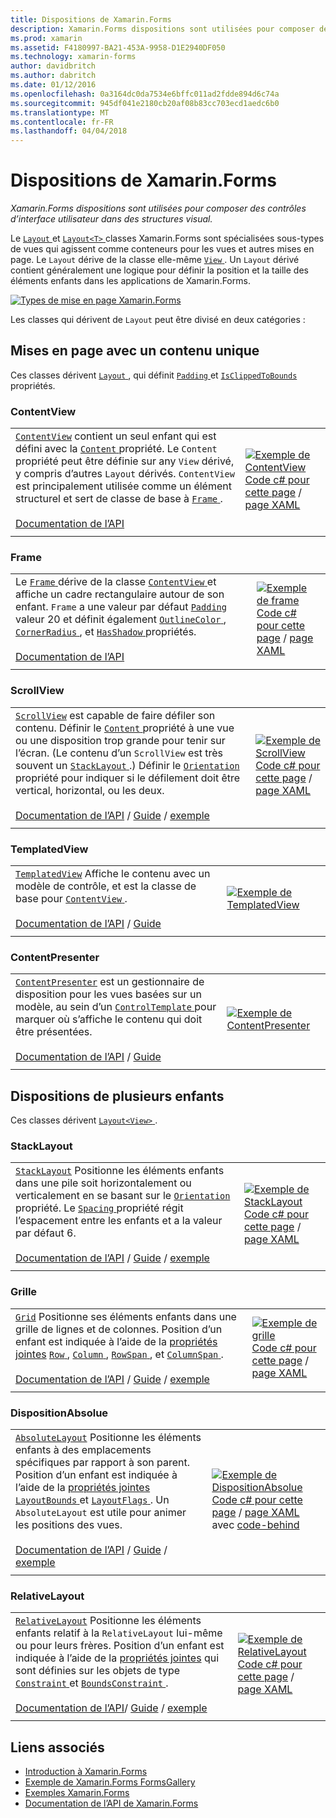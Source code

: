 ```yaml
---
title: Dispositions de Xamarin.Forms
description: Xamarin.Forms dispositions sont utilisées pour composer des contrôles d’interface utilisateur dans des structures visual.
ms.prod: xamarin
ms.assetid: F4180997-BA21-453A-9958-D1E2940DF050
ms.technology: xamarin-forms
author: davidbritch
ms.author: dabritch
ms.date: 01/12/2016
ms.openlocfilehash: 0a3164dc0da7534e6bffc011ad2fdde894d6c74a
ms.sourcegitcommit: 945df041e2180cb20af08b83cc703ecd1aedc6b0
ms.translationtype: MT
ms.contentlocale: fr-FR
ms.lasthandoff: 04/04/2018
---
```

# <a name="xamarinforms-layouts"></a>Dispositions de Xamarin.Forms

_Xamarin.Forms dispositions sont utilisées pour composer des contrôles d’interface utilisateur dans des structures visual._

Le [ `Layout` ](https://developer.xamarin.com/api/type/Xamarin.Forms.Layout) et [ `Layout<T>` ](https://developer.xamarin.com/api/type/Xamarin.Forms.Layout%3CT%3E/) classes Xamarin.Forms sont spécialisées sous-types de vues qui agissent comme conteneurs pour les vues et autres mises en page. Le `Layout` dérive de la classe elle-même [ `View` ](views.md). Un `Layout` dérivé contient généralement une logique pour définir la position et la taille des éléments enfants dans les applications de Xamarin.Forms.

 [ ![](layouts-images/layouts-sml.png "Types de mise en page Xamarin.Forms")](layouts-images/layouts.png#lightbox "Types de disposition de Xamarin.Forms")

Les classes qui dérivent de `Layout` peut être divisé en deux catégories :

## <a name="layouts-with-single-content"></a>Mises en page avec un contenu unique

Ces classes dérivent [ `Layout` ](https://developer.xamarin.com/api/type/Xamarin.Forms.Layout/), qui définit [ `Padding` ](https://developer.xamarin.com/api/property/Xamarin.Forms.Layout.Padding/) et [ `IsClippedToBounds` ](https://developer.xamarin.com/api/property/Xamarin.Forms.Layout.IsClippedToBounds/) propriétés.

<a name="contentView" />

### <a name="contentview"></a>ContentView

|     |     |
| --- | --- |
| [`ContentView`](https://developer.xamarin.com/api/type/Xamarin.Forms.ContentView/) contient un seul enfant qui est défini avec la [ `Content` ](https://developer.xamarin.com/api/property/Xamarin.Forms.ContentView.Content/) propriété. Le `Content` propriété peut être définie sur any `View` dérivé, y compris d’autres `Layout` dérivés. `ContentView` est principalement utilisée comme un élément structurel et sert de classe de base à [ `Frame` ](#frame).<br /><br />[Documentation de l’API](https://developer.xamarin.com/api/type/Xamarin.Forms.ContentView/) | [![Exemple de ContentView](layouts-images/ContentView.png "ContentView exemple")](layouts-images/ContentView-Large.png#lightbox "ContentView exemple")<br />[Code c# pour cette page](https://github.com/xamarin/xamarin-forms-samples/blob/master/FormsGallery/FormsGallery/FormsGallery/CodeExamples/ContentViewDemoPage.cs) / [page XAML](https://github.com/xamarin/xamarin-forms-samples/blob/master/FormsGallery/FormsGallery/FormsGallery/XamlExamples/ContentViewDemoPage.xaml) |
|     |     |

<a named="frame" />

### <a name="frame"></a>Frame

|     |     |
| --- | --- |
| Le [ `Frame` ](https://developer.xamarin.com/api/type/Xamarin.Forms.Frame/) dérive de la classe [ `ContentView` ](#contentView) et affiche un cadre rectangulaire autour de son enfant. `Frame` a une valeur par défaut [ `Padding` ](https://developer.xamarin.com/api/property/Xamarin.Forms.Layout.Padding/) valeur 20 et définit également [ `OutlineColor` ](https://developer.xamarin.com/api/property/Xamarin.Forms.Frame.OutlineColor/), [ `CornerRadius` ](https://developer.xamarin.com/api/property/Xamarin.Forms.Frame.CornerRadius/), et [ `HasShadow` ](https://developer.xamarin.com/api/property/Xamarin.Forms.Frame.HasShadow/)propriétés.<br /><br />[Documentation de l’API](https://developer.xamarin.com/api/type/Xamarin.Forms.Frame/) | [![Exemple de frame](layouts-images/Frame.png "Frame exemple")](layouts-images/Frame-Large.png#lightbox "Frame d’exemple")<br />[Code c# pour cette page](https://github.com/xamarin/xamarin-forms-samples/blob/master/FormsGallery/FormsGallery/FormsGallery/CodeExamples/FrameDemoPage.cs) / [page XAML](https://github.com/xamarin/xamarin-forms-samples/blob/master/FormsGallery/FormsGallery/FormsGallery/XamlExamples/FrameDemoPage.xaml) |
|     |     |

<a name="scrollView" />

### <a name="scrollview"></a>ScrollView

|     |     |
| --- | --- |
| [`ScrollView`](https://developer.xamarin.com/api/type/Xamarin.Forms.ScrollView/) est capable de faire défiler son contenu. Définir le [ `Content` ](https://developer.xamarin.com/api/property/Xamarin.Forms.ScrollView.Content/) propriété à une vue ou une disposition trop grande pour tenir sur l’écran. (Le contenu d’un `ScrollView` est très souvent un [ `StackLayout` ](#stackLayout).) Définir le [ `Orientation` ](https://developer.xamarin.com/api/property/Xamarin.Forms.ScrollView.Orientation/) propriété pour indiquer si le défilement doit être vertical, horizontal, ou les deux.<br /><br />[Documentation de l’API](https://developer.xamarin.com/api/type/Xamarin.Forms.ScrollView/) / [Guide](~/xamarin-forms/user-interface/layouts/scroll-view.md) / [exemple](https://developer.xamarin.com/samples/xamarin-forms/UserInterface/Layout/) | [![Exemple de ScrollView](layouts-images/ScrollView.png "ScrollView exemple")](layouts-images/ScrollView-Large.png#lightbox "ScrollView exemple")<br />[Code c# pour cette page](https://github.com/xamarin/xamarin-forms-samples/blob/master/FormsGallery/FormsGallery/FormsGallery/CodeExamples/ScrollViewDemoPage.cs) / [page XAML](https://github.com/xamarin/xamarin-forms-samples/blob/master/FormsGallery/FormsGallery/FormsGallery/XamlExamples/ScrollViewDemoPage.xaml) |
|     |     |

### <a name="templatedview"></a>TemplatedView

|     |     |
| --- | --- |
| [`TemplatedView`](https://developer.xamarin.com/api/type/Xamarin.Forms.TemplatedView/) Affiche le contenu avec un modèle de contrôle, et est la classe de base pour [ `ContentView` ](#contentView).<br /><br />[Documentation de l’API](https://developer.xamarin.com/api/type/Xamarin.Forms.TemplatedView/) / [Guide](~/xamarin-forms/app-fundamentals/templates/control-templates/index.md) | [![Exemple de TemplatedView](layouts-images/TemplatedView.png "TemplatedView exemple")](layouts-images/TemplatedView.png#lightbox "TemplatedView exemple") |
|     |     |

### <a name="contentpresenter"></a>ContentPresenter

|     |     |
| --- | --- |
| [`ContentPresenter`](https://developer.xamarin.com/api/type/Xamarin.Forms.ContentPresenter/) est un gestionnaire de disposition pour les vues basées sur un modèle, au sein d’un [ `ControlTemplate` ](https://developer.xamarin.com/api/type/Xamarin.Forms.ControlTemplate/) pour marquer où s’affiche le contenu qui doit être présentées.<br /><br />[Documentation de l’API](https://developer.xamarin.com/api/type/Xamarin.Forms.ContentPresenter/) / [Guide](~/xamarin-forms/app-fundamentals/templates/control-templates/index.md) | [![Exemple de ContentPresenter](layouts-images/ContentPresenter.png "ContentPresenter exemple")](layouts-images/ContentPresenter.png#lightbox "ContentPresenter exemple") |
|     |     |

## <a name="layouts-with-multiple-children"></a>Dispositions de plusieurs enfants

Ces classes dérivent [ `Layout<View>` ](https://developer.xamarin.com/api/type/Xamarin.Forms.Layout%3CT%3E/).

<a name="stackLayout" />

### <a name="stacklayout"></a>StackLayout

|     |     |
| --- | --- |
| [`StackLayout`](https://developer.xamarin.com/api/type/Xamarin.Forms.StackLayout/) Positionne les éléments enfants dans une pile soit horizontalement ou verticalement en se basant sur le [ `Orientation` ](https://developer.xamarin.com/api/property/Xamarin.Forms.StackLayout.Orientation/) propriété. Le [ `Spacing` ](https://developer.xamarin.com/api/property/Xamarin.Forms.StackLayout.Spacing/) propriété régit l’espacement entre les enfants et a la valeur par défaut 6.<br /><br />[Documentation de l’API](https://developer.xamarin.com/api/type/Xamarin.Forms.StackLayout/) / [Guide](~/xamarin-forms/user-interface/layouts/stack-layout.md) / [exemple](https://developer.xamarin.com/samples/xamarin-forms/UserInterface/Layout/)| [![Exemple de StackLayout](layouts-images/StackLayout.png "StackLayout exemple")](layouts-images/StackLayout-Large.png#lightbox "StackLayout exemple")<br />[Code c# pour cette page](https://github.com/xamarin/xamarin-forms-samples/blob/master/FormsGallery/FormsGallery/FormsGallery/CodeExamples/StackLayoutDemoPage.cs) / [page XAML]((https://github.com/xamarin/xamarin-forms-samples/blob/master/FormsGallery/FormsGallery/FormsGallery/XamlExamples/StackLayoutDemoPage.xaml)) |
|     |     |

<a name="grid" />

### <a name="grid"></a>Grille

|     |     |
| --- | --- |
| [`Grid`](https://developer.xamarin.com/api/type/Xamarin.Forms.Grid/) Positionne ses éléments enfants dans une grille de lignes et de colonnes. Position d’un enfant est indiquée à l’aide de la [propriétés jointes](~/xamarin-forms/xaml/attached-properties.md) [ `Row` ](https://developer.xamarin.com/api/field/Xamarin.Forms.Grid.RowProperty/), [ `Column` ](https://developer.xamarin.com/api/field/Xamarin.Forms.Grid.ColumnProperty/), [ `RowSpan` ](https://developer.xamarin.com/api/field/Xamarin.Forms.Grid.RowSpanProperty/), et [ `ColumnSpan` ](https://developer.xamarin.com/api/field/Xamarin.Forms.Grid.ColumnSpanProperty/).<br /><br />[Documentation de l’API](https://developer.xamarin.com/api/type/Xamarin.Forms.Grid/) / [Guide](~/xamarin-forms/user-interface/layouts/grid.md) / [exemple](https://developer.xamarin.com/samples/xamarin-forms/UserInterface/Layout/) | [![Exemple de grille](layouts-images/Grid.png "exemple de grille")](layouts-images/Grid-Large.png#lightbox "exemple de grille")<br />[Code c# pour cette page](https://github.com/xamarin/xamarin-forms-samples/blob/master/FormsGallery/FormsGallery/FormsGallery/CodeExamples/GridDemoPage.cs) / [page XAML]((https://github.com/xamarin/xamarin-forms-samples/blob/master/FormsGallery/FormsGallery/FormsGallery/XamlExamples/GridDemoPage.xaml)) |
|     |     |

### <a name="absolutelayout"></a>DispositionAbsolue

|     |     |
| --- | --- |
| [`AbsoluteLayout`](https://developer.xamarin.com/api/type/Xamarin.Forms.AbsoluteLayout/) Positionne les éléments enfants à des emplacements spécifiques par rapport à son parent. Position d’un enfant est indiquée à l’aide de la [propriétés jointes](~/xamarin-forms/xaml/attached-properties.md) [ `LayoutBounds` ](https://developer.xamarin.com/api/field/Xamarin.Forms.AbsoluteLayout.LayoutBoundsProperty/) et [ `LayoutFlags` ](https://developer.xamarin.com/api/field/Xamarin.Forms.AbsoluteLayout.LayoutFlagsProperty/). Un `AbsoluteLayout` est utile pour animer les positions des vues.<br /><br />[Documentation de l’API](https://developer.xamarin.com/api/type/Xamarin.Forms.AbsoluteLayout/) / [Guide](~/xamarin-forms/user-interface/layouts/absolute-layout.md) / [exemple](https://developer.xamarin.com/samples/xamarin-forms/UserInterface/Layout/) | [![Exemple de DispositionAbsolue](layouts-images/AbsoluteLayout.png "DispositionAbsolue exemple")](layouts-images/AbsoluteLayout-Large.png#lightbox "DispositionAbsolue exemple")<br />[Code c# pour cette page](https://github.com/xamarin/xamarin-forms-samples/blob/master/FormsGallery/FormsGallery/FormsGallery/CodeExamples/AbsoluteLayoutdDemoPage.cs) / [page XAML](https://github.com/xamarin/xamarin-forms-samples/blob/master/FormsGallery/FormsGallery/FormsGallery/XamlExamples/AbsoluteLayout.xaml) avec [code-behind](https://github.com/xamarin/xamarin-forms-samples/blob/master/FormsGallery/FormsGallery/FormsGallery/XamlExamples/AbsoluteLayout.xaml.cs) |
|     |     |

### <a name="relativelayout"></a>RelativeLayout

|     |     |
| --- | --- |
| [`RelativeLayout`](https://developer.xamarin.com/api/type/Xamarin.Forms.RelativeLayout/) Positionne les éléments enfants relatif à la `RelativeLayout` lui-même ou pour leurs frères. Position d’un enfant est indiquée à l’aide de la [propriétés jointes](~/xamarin-forms/xaml/attached-properties.md) qui sont définies sur les objets de type [ `Constraint` ](https://developer.xamarin.com/api/type/Xamarin.Forms.Constraint/) et [ `BoundsConstraint` ](https://developer.xamarin.com/api/type/Xamarin.Forms.Constraint/).<br /><br />[Documentation de l’API](https://developer.xamarin.com/api/type/Xamarin.Forms.RelativeLayout/)/ [Guide](~/xamarin-forms/user-interface/layouts/relative-layout.md) / [exemple](https://developer.xamarin.com/samples/xamarin-forms/UserInterface/Layout/) | [![Exemple de RelativeLayout](layouts-images/RelativeLayout.png "RelativeLayout exemple")](layouts-images/RelativeLayout-Large.png#lightbox "RelativeLayout exemple")<br />[Code c# pour cette page](https://github.com/xamarin/xamarin-forms-samples/blob/master/FormsGallery/FormsGallery/FormsGallery/CodeExamples/RelativeLayoutDemoPage.cs) / [page XAML]((https://github.com/xamarin/xamarin-forms-samples/blob/master/FormsGallery/FormsGallery/FormsGallery/XamlExamples/RelativeLayoutDemoPage.xaml)) |
|     |     |

## <a name="related-links"></a>Liens associés

- [Introduction à Xamarin.Forms](~/xamarin-forms/get-started/introduction-to-xamarin-forms.md)
- [Exemple de Xamarin.Forms FormsGallery](https://developer.xamarin.com/samples/FormsGallery/)
- [Exemples Xamarin.Forms](https://developer.xamarin.com/samples/xamarin-forms/all/)
- [Documentation de l’API de Xamarin.Forms](https://developer.xamarin.com/api/root/Xamarin.Forms/)
